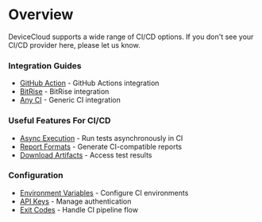 # Overview

DeviceCloud supports a wide range of CI/CD options. If you don't see your CI/CD provider here, please let us know.

### Integration Guides

* [GitHub Action](../ci-integration/github-action.md) - GitHub Actions integration
* [BitRise](../ci-integration/bitrise.md) - BitRise integration
* [Any CI](../ci-integration/any-ci.md) - Generic CI integration

### Useful Features For CI/CD

* [Async Execution](../reference/async-execution.md) - Run tests asynchronously in CI
* [Report Formats](../reference/report-formats.md) - Generate CI-compatible reports
* [Download Artifacts](../reference/download-artifacts.md) - Access test results

### Configuration

* [Environment Variables](../reference/environment-variables.md) - Configure CI environments
* [API Keys](../getting-started/api-keys.md) - Manage authentication
* [Exit Codes](../reference/exit-codes.md) - Handle CI pipeline flow
